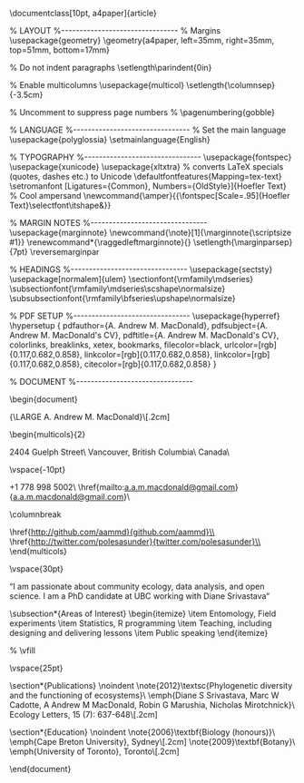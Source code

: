 \documentclass[10pt, a4paper]{article}

% LAYOUT
%--------------------------------
% Margins
\usepackage{geometry} 
\geometry{a4paper, left=35mm, right=35mm, top=51mm, bottom=17mm}

% Do not indent paragraphs
\setlength\parindent{0in}

% Enable multicolumns
\usepackage{multicol}
\setlength{\columnsep}{-3.5cm}

% Uncomment to suppress page numbers
% \pagenumbering{gobble}

% LANGUAGE
%--------------------------------
% Set the main language
\usepackage{polyglossia}
\setmainlanguage{English}

% TYPOGRAPHY
%--------------------------------
\usepackage{fontspec} 
\usepackage{xunicode}
\usepackage{xltxtra}
% converts LaTeX specials (quotes, dashes etc.) to Unicode
\defaultfontfeatures{Mapping=tex-text}
\setromanfont [Ligatures={Common}, Numbers={OldStyle}]{Hoefler Text}
% Cool ampersand
\newcommand{\amper}{{\fontspec[Scale=.95]{Hoefler Text}\selectfont\itshape\&}}

% MARGIN NOTES
%--------------------------------
\usepackage{marginnote}
\newcommand{\note}[1]{\marginnote{\scriptsize #1}}
\renewcommand*{\raggedleftmarginnote}{}
\setlength{\marginparsep}{7pt}
\reversemarginpar

% HEADINGS
%--------------------------------
\usepackage{sectsty} 
\usepackage[normalem]{ulem} 
\sectionfont{\rmfamily\mdseries} 
\subsectionfont{\rmfamily\mdseries\scshape\normalsize} 
\subsubsectionfont{\rmfamily\bfseries\upshape\normalsize} 

% PDF SETUP
%--------------------------------
\usepackage{hyperref}
\hypersetup
{
  pdfauthor={A. Andrew M. MacDonald},
  pdfsubject={A. Andrew M. MacDonald's CV},
  pdftitle={A. Andrew M. MacDonald's CV},
  colorlinks, breaklinks, xetex, bookmarks,
  filecolor=black,
  urlcolor=[rgb]{0.117,0.682,0.858},
  linkcolor=[rgb]{0.117,0.682,0.858},
  linkcolor=[rgb]{0.117,0.682,0.858},
  citecolor=[rgb]{0.117,0.682,0.858}
}

% DOCUMENT
%--------------------------------

\begin{document}

{\LARGE A. Andrew M. MacDonald}\\[.2cm]

\begin{multicols}{2}

2404 Guelph Street\\
Vancouver, British Columbia\\
Canada\\

\vspace{-10pt}

+1 778 998 5002\\
\href{mailto:a.a.m.macdonald@gmail.com}{a.a.m.macdonald@gmail.com}\\


\columnbreak

\href{http://github.com/aammd}{github.com/aammd}\\
\href{http://twitter.com/polesasunder}{twitter.com/polesasunder}\\
\end{multicols}

\vspace{30pt}

“I am passionate about community ecology, data analysis, and open
science. I am a PhD candidate at UBC working with Diane Srivastava“

\subsection*{Areas of Interest}
\begin{itemize}
          \item Entomology, Field experiments
          \item Statistics, R programming
          \item Teaching, including designing and delivering lessons
          \item Public speaking
    \end{itemize}

% \vfill

\vspace{25pt}

\section*{Publications}
\noindent
\note{2012}\textsc{Phylogenetic diversity and the functioning of ecosystems}\\
\emph{Diane S Srivastava, Marc W Cadotte, A Andrew M MacDonald, Robin G
Marushia, Nicholas Mirotchnick}\\
Ecology Letters, 15 (7): 637-648\\[.2cm]

\section*{Education}
\noindent
\note{2006}\textbf{Biology (honours)}\\
\emph{Cape Breton University}, Sydney\\[.2cm]
\note{2009}\textbf{Botany}\\
\emph{University of Toronto}, Toronto\\[.2cm]


\end{document}



